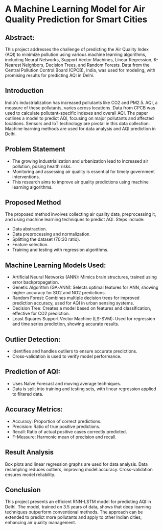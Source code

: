 # A Machine Learning Model for Air Quality Prediction for Smart Cities
## Abstract:
This project addresses the challenge of predicting the Air Quality Index (AQI) to minimize pollution using various machine learning algorithms, including Neural Networks, Support Vector Machines, Linear Regression, K-Nearest Neighbors, Decision Trees, and Random Forests. Data from the Central Pollution Control Board (CPCB), India, was used for modeling, with promising results for predicting AQI in Delhi.


## Introduction
India's industrialization has increased pollutants like CO2 and PM2.5. AQI, a measure of these pollutants, varies across locations. Data from CPCB was used to calculate pollutant-specific indexes and overall AQI. The paper outlines a model to predict AQI, focusing on major pollutants and affected locations. Sensors and IoT technology are pivotal in this data collection. Machine learning methods are used for data analysis and AQI prediction in Delhi.


## Problem Statement
* The growing industrialization and urbanization lead to increased air pollution, posing health risks.
* Monitoring and assessing air quality is essential for timely government interventions.
* This research aims to improve air quality predictions using machine learning algorithms.

## Proposed Method
The proposed method involves collecting air quality data, preprocessing it, and using machine learning techniques to predict AQI. Steps include:
* Data abstraction.
* Data preprocessing and normalization.
* Splitting the dataset (70:30 ratio).
* Feature selection.
* Training and testing with regression algorithms.

## Machine Learning Models Used:
* Artificial Neural Networks (ANN): Mimics brain structures, trained using error backpropagation.
* Genetic Algorithm (GA-ANN): Selects optimal features for ANN, showing higher accuracy for SO2 and NO2 predictions.
* Random Forest: Combines multiple decision trees for improved prediction accuracy, used for AQI in urban sensing systems.
* Decision Tree: Creates a model based on features and classification, effective for CO2 prediction.
* Least Squares Support Vector Machine (LS-SVM): Used for regression and time series prediction, showing accurate results.
## Outlier Detection:
* Identifies and handles outliers to ensure accurate predictions. 
* Cross-validation is used to verify model performance.

## Prediction of AQI:
* Uses Naïve Forecast and moving average techniques.
* Data is split into training and testing sets, with linear regression applied to filtered data.

## Accuracy Metrics:
* Accuracy: Proportion of correct predictions.
* Precision: Ratio of true positive predictions.
* Recall: Ratio of actual positive cases correctly predicted.
* F-Measure: Harmonic mean of precision and recall.
## Result Analysis
Box plots and linear regression graphs are used for data analysis. Data resampling reduces outliers, improving model accuracy. Cross-validation ensures model reliability.

## Conclusion
This project presents an efficient RNN-LSTM model for predicting AQI in Delhi. The model, trained on 3.5 years of data, shows that deep learning techniques outperform conventional methods. The approach can be extended to predict more pollutants and apply to other Indian cities, enhancing air quality management.





